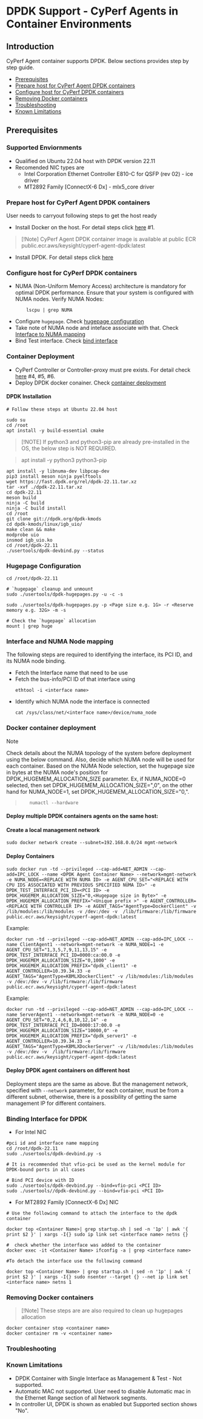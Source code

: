 
# DPDK Support - CyPerf Agents in Container Environments

## Introduction
CyPerf Agent container supports DPDK. Below sections provides step by step guide.

  - [Prerequisites](#prerequisites)
  - [Prepare host for CyPerf Agent DPDK containers](#prepare-host-for-cyperf-agent-dpdk-containers)
  - [Configure host for CyPerf DPDK containers](#configure-host-for-cyperf-dpdk-containers)
  - [Removing Docker containers](#removing-docker-containers)
  - [Troubleshooting](#troubleshooting)
  - [Known Limitations](#known-limitations)

## Prerequisites
### Supported Enviornments
- Qualified on Ubuntu 22.04 host with DPDK version 22.11
- Recomended NIC types are
    - Intel Corporation Ethernet Controller E810-C for QSFP (rev 02) - ice driver
    - MT2892 Family [ConnectX-6 Dx] -  mlx5_core driver

### Prepare host for CyPerf Agent DPDK containers
User needs to carryout following steps to get the host ready
- Install Docker on the host. For detail steps click [here](../README.md/#general-prerequisites) #1.
>[!Note] CyPerf Agent DPDK container image is available at public ECR public.ecr.aws/keysight/cyperf-agent-dpdk:latest

- Install DPDK. For detail steps click [here](#dpdk-installation)

### Configure host for CyPerf DPDK containers
 - NUMA (Non-Uniform Memory Access) architecture is mandatory for optimal DPDK performance. Ensure that your system is configured with NUMA nodes.
      Verify NUMA Nodes:
    ```shell
        lscpu | grep NUMA
    ```
- Configure `hugepage`. Check [hugepage configuration](#hugepage-configuration)
- Take note of NUMA node and inteface associate with that. Check [Interface to NUMA mapping](#interface-and-numa-node-mapping)
- Bind Test interface. Check [bind interface](#binding-interface-for-dpdk)
  
### Container Deployment
- CyPerf Controller or Controller-proxy must pre exists. For detail check [here](../README.md/#general-prerequisites) #4, #5, #6.
- Deploy DPDK docker conainer. Check [container deployment](#docker-container-deployment)

#### DPDK Installation
```shell
# Follow these steps at Ubuntu 22.04 host

sudo su 
cd /root
apt install -y build-essential cmake
```
> [!NOTE] If python3 and python3-pip are already pre-installed in the OS, the below step is NOT REQUIRED.

> apt install -y python3 python3-pip

```shell
apt install -y libnuma-dev libpcap-dev 
pip3 install meson ninja pyelftools 
wget https://fast.dpdk.org/rel/dpdk-22.11.tar.xz 
tar -xvf ./dpdk-22.11.tar.xz 
cd dpdk-22.11 
meson build 
ninja -C build 
ninja -C build install 
cd /root 
git clone git://dpdk.org/dpdk-kmods 
cd dpdk-kmods/linux/igb_uio/ 
make clean && make 
modprobe uio 
insmod igb_uio.ko 
cd /root/dpdk-22.11 
./usertools/dpdk-devbind.py --status 
```

### Hugepage Configuration
```shell
cd /root/dpdk-22.11 

# `hugepage` cleanup and unmount
sudo ./usertools/dpdk-hugepages.py -u -c -s

sudo ./usertools/dpdk-hugepages.py -p <Page size e.g. 1G> -r <Reserve memory e.g. 32G> -m -s

# Check the `hugepage` allocation
mount | grep huge

```
### Interface and NUMA Node mapping

 The following steps are required to identifying the interface, its PCI ID, and its NUMA node binding.

- Fetch the Interface name that need to be use
- Fetch the bus-info/PCI ID of that interface using  
  ```shell
  ethtool -i <interface name>
  ``` 
- Identify which NUMA node the interface is connected
   ```shell
   cat /sys/class/net/<interface name>/device/numa_node
   ```
  
### Docker container deployment
>[!Note]
Check details about the NUMA topology of the system before deployment using the below command. Also, decide which NUMA node will be used for each container. Based on the NUMA Node selection, set the hugepage size in bytes at the NUMA node's position for DPDK_HUGEMEM_ALLOCATION_SIZE parameter. Ex, if NUMA_NODE=0 selected, then set DPDK_HUGEMEM_ALLOCATION_SIZE="<Hugepage size in Byte>,0", on the other hand for NUMA_NODE=1, set DPDK_HUGEMEM_ALLOCATION_SIZE="0,<Hugepage size in Byte>".
    
>```shell
>    numactl --hardware
>```

#### Deploy multiple DPDK containers agents on the same host:
  
#### Create a local management network
```shell
sudo docker network create --subnet=192.168.0.0/24 mgmt-network
```
#### Deploy Containers
```Shell
sudo docker run -td --privileged --cap-add=NET_ADMIN --cap-add=IPC_LOCK --name <DPDK Agent Container Name> --network=mgmt-network -e NUMA_NODE=<REPLACE WITH NUMA ID> -e AGENT_CPU_SET="<REPLACE WITH CPU IDS ASSOCIATED WITH PREVIOUS SPECIFIED NUMA ID>" -e DPDK_TEST_INTERFACE_PCI_ID=<PCI ID> -e DPDK_HUGEMEM_ALLOCATION_SIZE="0,<Hugepage size in Byte>" -e DPDK_HUGEMEM_ALLOCATION_PREFIX="<Unique prefix >" -e AGENT_CONTROLLER=<REPLACE WITH CONTROLLER IP> -e AGENT_TAGS="AgentType=DockerClient" -v /lib/modules:/lib/modules -v /dev:/dev -v  /lib/firmware:/lib/firmware public.ecr.aws/keysight/cyperf-agent-dpdk:latest
```
Example:
```shell
docker run -td --privileged --cap-add=NET_ADMIN --cap-add=IPC_LOCK --name ClientAgent1 --network=mgmt-network -e NUMA_NODE=1 -e AGENT_CPU_SET="1,3,5,7,9,11,13,15" -e DPDK_TEST_INTERFACE_PCI_ID=0000:ca:00.0 -e DPDK_HUGEMEM_ALLOCATION_SIZE="0,1000" -e DPDK_HUGEMEM_ALLOCATION_PREFIX="dpdk_client1" -e AGENT_CONTROLLER=10.39.34.33 -e AGENT_TAGS="AgentType=KBMLXDockerClient" -v /lib/modules:/lib/modules -v /dev:/dev -v /lib/firmware:/lib/firmware public.ecr.aws/keysight/cyperf-agent-dpdk:latest
```

Example:
```shell
docker run -td --privileged --cap-add=NET_ADMIN --cap-add=IPC_LOCK --name ServerAgent1 --network=mgmt-network -e NUMA_NODE=0 -e AGENT_CPU_SET="0,2,4,6,8,10,12,14" -e DPDK_TEST_INTERFACE_PCI_ID=0000:17:00.0 -e DPDK_HUGEMEM_ALLOCATION_SIZE="10000,0" -e DPDK_HUGEMEM_ALLOCATION_PREFIX="dpdk_server1" -e AGENT_CONTROLLER=10.39.34.33 -e AGENT_TAGS="AgentType=KBMLXDockerServer" -v /lib/modules:/lib/modules -v /dev:/dev -v  /lib/firmware:/lib/firmware public.ecr.aws/keysight/cyperf-agent-dpdk:latest

```

#### Deploy DPDK agent containers on different host
Deployment steps are the same as above. But the management network, specified with `--network` parameter, for each container, must be from a different subnet, otherwise, there is a possibility of getting the same management IP for different containers.

### Binding Interface for DPDK

- For Intel NIC

```shell
#pci id and interface name mapping 
cd /root/dpdk-22.11
sudo ./usertools/dpdk-devbind.py -s

# It is recommended that vfio-pci be used as the kernel module for DPDK-bound ports in all cases

# Bind PCI device with ID
sudo ./usertools/dpdk-devbind.py --bind=vfio-pci <PCI ID> 
sudo ./usertools//dpdk-devbind.py --bind=vfio-pci <PCI ID>

```

- For MT2892 Family [ConnectX-6 Dx] NIC

```shell
# Use the following command to attach the interface to the dpdk container 

docker top <Container Name>| grep startup.sh | sed -n '1p' | awk '{ print $2 }' | xargs -I{} sudo ip link set <interface name> netns {}  

#  check whether the interface was added to the container
docker exec -it <Container Name> ifconfig -a | grep <interface name>
  
#To detach the interface use the following command 

docker top <Container Name> | grep startup.sh | sed -n '1p' | awk '{ print $2 }' | xargs -I{} sudo nsenter --target {} --net ip link set <interface name> netns 1 
```
### Removing Docker containers
>[!Note] These steps are are also required to clean up hugepages allocation
```shell
docker container stop <container name>
docker container rm -v <container name>
```
### Troubleshooting
 

### Known Limitations
- DPDK Container with Single Interface as Management & Test  - Not supported.
- Automatic MAC not supported. User need to disable Automatic mac in the Ethernet Range section of all Network segments.
- In controller UI, DPDK is shown as enabled but Supported section shows "No".
